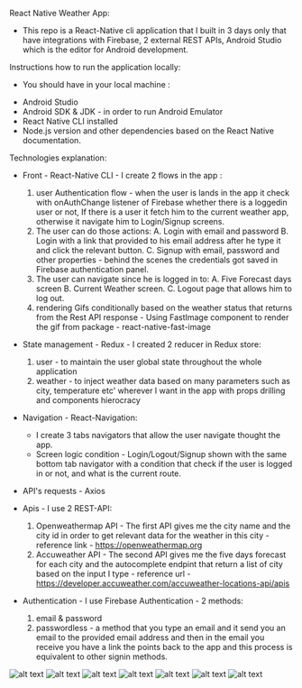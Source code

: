 React Native Weather App:

- This repo is a React-Native cli application that I built in 3 days only that have integrations with Firebase,
  2 external REST APIs, Android Studio which is the editor for Android development.

Instructions how to run the application locally:

- You should have in your local machine :

* Android Studio
* Android SDK & JDK - in order to run Android Emulator
* React Native CLI installed
* Node.js version and other dependencies based on the React Native documentation.

Technologies explanation:

- Front - React-Native CLI - I create 2 flows in the app :

  1. user Authentication flow - when the user is lands in the app it check with onAuthChange listener of Firebase whether there is a loggedin user or not,
     If there is a user it fetch him to the current weather app, otherwise it navigate him to Login/Signup screens.
  2. The user can do those actions:
     A. Login with email and password
     B. Login with a link that provided to his email address after he type it and click the relevant button.
     C. Signup with email, password and other properties - behind the scenes the credentials got saved in Firebase authentication panel.
  3. The user can navigate since he is logged in to:
     A. Five Forecast days screen
     B. Current Weather screen.
     C. Logout page that allows him to log out.
  4. rendering Gifs conditionally based on the weather status that returns from the Rest API response -
     Using FastImage component to render the gif from package - react-native-fast-image

- State management - Redux - I created 2 reducer in Redux store:

  1. user - to maintain the user global state throughout the whole application
  2. weather - to inject weather data based on many parameters such as city,
     temperature etc' wherever I want in the app with props drilling and components hierocracy

- Navigation - React-Navigation:

  - I create 3 tabs navigators that allow the user navigate thought the app.
  - Screen logic condition - Login/Logout/Signup shown with the same bottom tab navigator with a condition that check if the user is logged in or not,
    and what is the current route.

- API's requests - Axios

- Apis - I use 2 REST-API:

  1. Openweathermap API - The first API gives me the city name and the city id in order to get
     relevant data for the weather in this city - reference link - https://openweathermap.org
  2. Accuweather API - The second API gives me the five days forecast for each city and the autocomplete endpint that return a list of city based on the input I type - reference url - https://developer.accuweather.com/accuweather-locations-api/apis

- Authentication - I use Firebase Authentication - 2 methods:
  1.  email & password
  2.  passwordless - a method that you type an email and it send you an email to the provided email address and then in the email you receive you have a link the points back to the app and this process is equivalent to other signin methods.

![alt text](https://github.com/EvyatarHaim1/Weather-app-react-native/blob/main/assets/screenshots/forecast-screen.png)
![alt text](https://github.com/EvyatarHaim1/Weather-app-react-native/blob/main/assets/screenshots/forecast-screen2.png)
![alt text](https://github.com/EvyatarHaim1/Weather-app-react-native/blob/main/assets/screenshots/forecast-screen3.png)
![alt text](https://github.com/EvyatarHaim1/Weather-app-react-native/blob/main/assets/screenshots/logout-screen.png)
![alt text](https://github.com/EvyatarHaim1/Weather-app-react-native/blob/main/assets/screenshots/Signup.png)
![alt text](https://github.com/EvyatarHaim1/Weather-app-react-native/blob/main/assets/screenshots/Login.png)
![alt text](https://github.com/EvyatarHaim1/Weather-app-react-native/blob/main/assets/screenshots/current-weather.png)
